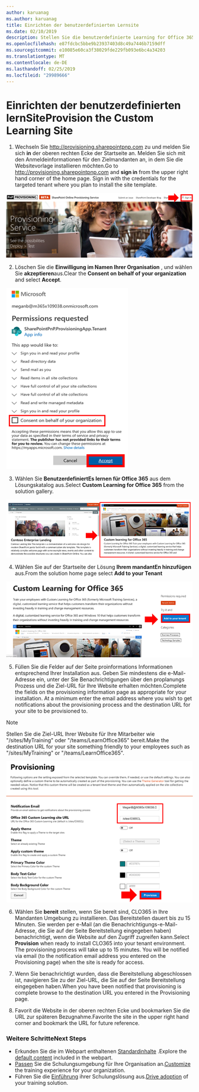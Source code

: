 ```yaml
---
author: karuanag
ms.author: karuanag
title: Einrichten der benutzerdefinierten Lernsite
ms.date: 02/10/2019
description: Stellen Sie die benutzerdefinierte Learning for Office 365-Website über das SharePoint-bereitstellungsModul zur Verfügung.
ms.openlocfilehash: e87fdcbc5bbe9b23937403d8c49a7446b7159dff
ms.sourcegitcommit: e10085e60ca3f38029fde229fb093e6bc4a34203
ms.translationtype: MT
ms.contentlocale: de-DE
ms.lasthandoff: 02/25/2019
ms.locfileid: "29989666"
---
```

# <a name="provision-the-custom-learning-site"></a><span data-ttu-id="7ae47-103">Einrichten der benutzerdefinierten lernSite</span><span class="sxs-lookup"><span data-stu-id="7ae47-103">Provision the Custom Learning Site</span></span>

1. <span data-ttu-id="7ae47-p101">Wechseln Sie http://provisioning.sharepointpnp.com zu und melden Sie sich **in** der oberen rechten Ecke der Startseite an.  Melden Sie sich mit den Anmeldeinformationen für den Zielmandanten an, in dem Sie die Websitevorlage installieren möchten.</span><span class="sxs-lookup"><span data-stu-id="7ae47-p101">Go to http://provisioning.sharepointpnp.com and **sign in** from the upper right hand corner of the home page.  Sign in with the  credentials for the targeted tenant where you plan to install the site template.</span></span>

![pnphome. png](media/inst_signin.png)

2. <span data-ttu-id="7ae47-107">Löschen Sie die **Einwilligung im Namen Ihrer Organisation** , und wählen Sie **akzeptieren**aus.</span><span class="sxs-lookup"><span data-stu-id="7ae47-107">Clear the **Consent on behalf of your organization** and select **Accept**.</span></span>

![in](media/inst_perms.png)

3. <span data-ttu-id="7ae47-109">Wählen Sie **BenutzerdefiniertEs lernen für Office 365** aus dem Lösungskatalog aus.</span><span class="sxs-lookup"><span data-stu-id="7ae47-109">Select **Custom Learning for Office 365** from the solution gallery.</span></span>

![in](media/inst_select.png)

4. <span data-ttu-id="7ae47-111">Wählen Sie auf der Startseite der Lösung **Ihrem mandantEn hinzufügen** aus.</span><span class="sxs-lookup"><span data-stu-id="7ae47-111">From the solution home page select **Add to your Tenant**</span></span>

![inst_select. png](media/inst_add.png)

5. <span data-ttu-id="7ae47-p102">Füllen Sie die Felder auf der Seite proinformations Informationen entsprechend Ihrer Installation aus. Geben Sie mindestens die e-Mail-Adresse ein, unter der Sie Benachrichtigungen über den proplanungs Prozess und die Ziel-URL für Ihre Website erhalten möchten.</span><span class="sxs-lookup"><span data-stu-id="7ae47-p102">Complete the fields on the provisioning information page as appropriate for your installation. At a minimum enter the email address where you wish to get notifications about the provisioning process and the destination URL for your site to be provisioned to.</span></span>  

> [!NOTE]
> <span data-ttu-id="7ae47-115">Stellen Sie die Ziel-URL Ihrer Website für Ihre Mitarbeiter wie "/sites/MyTraining" oder "/teams/LearnOffice365" bereit.</span><span class="sxs-lookup"><span data-stu-id="7ae47-115">Make the destination URL for your site something friendly to your employees such as "/sites/MyTraining" or "/teams/LearnOffice365".</span></span>

![inst_options. png](media/inst_options.png)

6. <span data-ttu-id="7ae47-p103">Wählen Sie **bereit** stellen, wenn Sie bereit sind, CLO365 in Ihre Mandanten Umgebung zu installieren.  Das Bereitstellen dauert bis zu 15 Minuten. Sie werden per e-Mail (an die Benachrichtigungs-e-Mail-Adresse, die Sie auf der Seite Bereitstellung eingegeben haben) benachrichtigt, wenn die Website auf den Zugriff zugreifen kann.</span><span class="sxs-lookup"><span data-stu-id="7ae47-p103">Select **Provision** when ready to install CLO365 into your tenant environment.  The provisioning process will take up to 15 minutes. You will be notified via email (to the notification email address you entered on the Provisioning page) when the site is ready for access.</span></span>

7. <span data-ttu-id="7ae47-120">Wenn Sie benachrichtigt wurden, dass die Bereitstellung abgeschlossen ist, navigieren Sie zu der Ziel-URL, die Sie auf der Seite Bereitstellung eingegeben haben.</span><span class="sxs-lookup"><span data-stu-id="7ae47-120">When you have been notified that provisioning is complete browse to the destination URL you entered in the Provisioning page.</span></span>

8. <span data-ttu-id="7ae47-121">Favorit die Website in der oberen rechten Ecke und bookmarken Sie die URL zur späteren Bezugnahme.</span><span class="sxs-lookup"><span data-stu-id="7ae47-121">Favorite the site in the upper right hand corner and bookmark the URL for future reference.</span></span>  

### <a name="next-steps"></a><span data-ttu-id="7ae47-122">Weitere Schritte</span><span class="sxs-lookup"><span data-stu-id="7ae47-122">Next Steps</span></span>
- <span data-ttu-id="7ae47-123">Erkunden Sie die im Webpart enthaltenen [Standardinhalte](sitecontent.md) .</span><span class="sxs-lookup"><span data-stu-id="7ae47-123">Explore the [default content](sitecontent.md) included in the webpart.</span></span>
- <span data-ttu-id="7ae47-124">[Passen](customization.md) Sie die Schulungsumgebung für Ihre Organisation an.</span><span class="sxs-lookup"><span data-stu-id="7ae47-124">[Customize](customization.md) the training experience for your organization.</span></span>
- <span data-ttu-id="7ae47-125">Führen Sie die [Einführung](driveadoption.md) ihrer Schulungslösung aus.</span><span class="sxs-lookup"><span data-stu-id="7ae47-125">[Drive adoption](driveadoption.md) of your training solution.</span></span>
